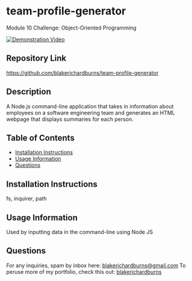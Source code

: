 # team-profile-generator
Module 10 Challenge: Object-Oriented Programming

[![Demonstration Video](https://img.youtube.com/vi/vzfh6bx9jtk/maxresdefault.jpg)](https://youtu.be/vzfh6bx9jtk)

## Repository Link
https://github.com/blakerichardburns/team-profile-generator

## Description
A Node.js command-line application that takes in information about employees on a software engineering team and generates an HTML webpage that displays summaries for each person.

  ## Table of Contents
  * [Installation Instructions](#installation-instructions)
  * [Usage Information](#usage-information)
  * [Questions](#questions)
  ## Installation Instructions
  fs, inquirer, path
  ## Usage Information
  Used by inputting data in the command-line using Node JS  
  ## Questions
  For any inquiries, spam by inbox here: blakerichardburns@gmail.com
  To peruse more of my portfolio, check this out: [blakerichardburns](https://github.com/blakerichardburns)